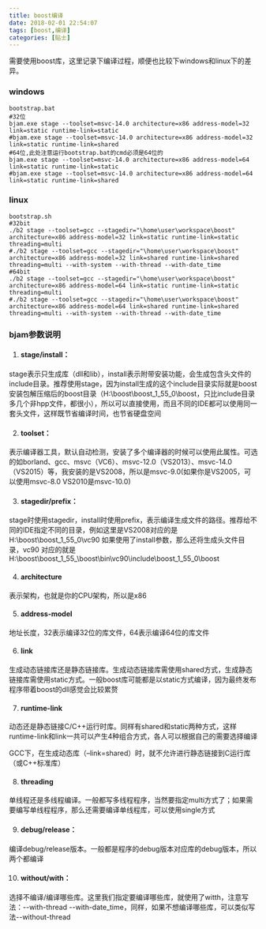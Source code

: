 ```yaml
---
title: boost编译
date: 2018-02-01 22:54:07
tags: [boost,编译]
categories: [贴士]
---
```


需要使用boost库，这里记录下编译过程<!-- more -->，顺便也比较下windows和linux下的差异。

### windows

```shell
bootstrap.bat
#32位
bjam.exe stage --toolset=msvc-14.0 architecture=x86 address-model=32 link=static runtime-link=static
#bjam.exe stage --toolset=msvc-14.0 architecture=x86 address-model=32 link=static runtime-link=shared
#64位,此处注意运行bootstrap.bat的cmd必须是64位的
bjam.exe stage --toolset=msvc-14.0 architecture=x86 address-model=64 link=static runtime-link=static
#bjam.exe stage --toolset=msvc-14.0 architecture=x86 address-model=64 link=static runtime-link=shared
```

### linux

```shell
bootstrap.sh
#32bit
./b2 stage --toolset=gcc --stagedir="\home\user\workspace\boost" architecture=x86 address-model=32 link=static runtime-link=static threading=multi
#./b2 stage --toolset=gcc --stagedir="\home\user\workspace\boost" architecture=x86 address-model=32 link=shared runtime-link=shared threading=multi --with-system --with-thread --with-date_time
#64bit
./b2 stage --toolset=gcc --stagedir="\home\user\workspace\boost" architecture=x86 address-model=64 link=static runtime-link=static threading=multi
#./b2 stage --toolset=gcc --stagedir="\home\user\workspace\boost" architecture=x86 address-model=64 link=shared runtime-link=shared threading=multi --with-system --with-thread --with-date_time
```



### bjam参数说明

1. #### stage/install：

stage表示只生成库（dll和lib），install表示附带安装功能，会生成包含头文件的include目录。推荐使用stage，因为install生成的这个include目录实际就是boost安装包解压缩后的boost目录（H:\boost\boost_1_55_0\boost，只比include目录多几个非hpp文件，都很小），所以可以直接使用，而且不同的IDE都可以使用同一套头文件，这样既节省编译时间，也节省硬盘空间

2. #### toolset：

表示编译器工具，默认自动检测，安装了多个编译器的时候可以使用此属性。可选的如borland、gcc、msvc（VC6）、msvc-12.0（VS2013）、msvc-14.0（VS2015）等，我安装的是VS2008，所以是msvc-9.0(如果你是VS2005，可以使用msvc-8.0 VS2010是msvc-10.0)

3. #### stagedir/prefix：

stage时使用stagedir，install时使用prefix，表示编译生成文件的路径。推荐给不同的IDE指定不同的目录，例如这里是VS2008对应的是 H:\boost\boost_1_55_0\vc90
如果使用了install参数，那么还将生成头文件目录，vc90 对应的就是 H:\boost\boost_1_55_\boost\bin\vc90\include\boost_1_55_0\boost

4. #### architecture

表示架构，也就是你的CPU架构，所以是x86

5. #### address-model

地址长度，32表示编译32位的库文件，64表示编译64位的库文件

6. #### link

生成动态链接库还是静态链接库。生成动态链接库需使用shared方式，生成静态链接库需使用static方式。一般boost库可能都是以static方式编译，因为最终发布程序带着boost的dll感觉会比较累赘

7. #### runtime-link

动态还是静态链接C/C++运行时库。同样有shared和static两种方式，这样runtime-link和link一共可以产生4种组合方式，各人可以根据自己的需要选择编译

GCC下，在生成动态库（–link=shared）时，就不允许进行静态链接到C运行库（或C++标准库）

8. #### threading

单线程还是多线程编译。一般都写多线程程序，当然要指定multi方式了；如果需要编写单线程程序，那么还需要编译单线程库，可以使用single方式

9. #### debug/release：

编译debug/release版本。一般都是程序的debug版本对应库的debug版本，所以两个都编译

10. #### without/with：

选择不编译/编译哪些库。这里我们指定要编译哪些库，就使用了witth，注意写法：--with-thread --with-date_time，同样，如果不想编译哪些库，可以类似写法--without-thread

